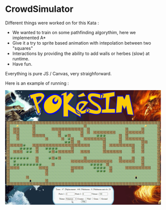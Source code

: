 # CrowdSimulator

Different things were worked on for this Kata : 
- We wanted to train on some pathfinding algorythim, here we implemented A*
- Give it a try to sprite based animation with intepolation between two "squares"
- Interactions by providing the ability to add walls or herbes (slow) at runtime. 
- Have fun. 

Everything is pure JS / Canvas, very straighforward.

Here is an example of running : 

![s](/pokefoule.gif)
